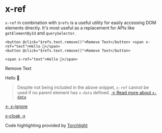 x-ref
=====

`x-ref` in combination with `$refs` is a useful utility for easily accessing DOM elements directly. It's most useful as a replacement for APIs like `getElementById` and `querySelector`.

    <button @click="$refs.text.remove()">Remove Text</button> <span x-ref="text">Hello 👋</span>
    <button @click="$refs.text.remove()">Remove Text</button>
    
    <span x-ref="text">Hello 👋</span>

Remove Text

Hello 👋

> Despite not being included in the above snippet, `x-ref` cannot be used if no parent element has `x-data` defined. [→ Read more about `x-data`](/directives/data)

[← x-ignore](/directives/ignore)

[x-cloak →](/directives/cloak)

Code highlighting provided by [Torchlight](https://torchlight.dev)